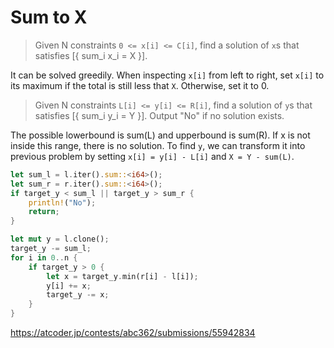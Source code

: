 # Sum to X

> Given N constraints `0 <= x[i] <= C[i]`, find a solution of `x`s that satisfies [{ sum_i x_i = X }].

It can be solved greedily. When inspecting `x[i]` from left to right, set `x[i]` to its maximum if the total is still less that `X`. Otherwise, set it to 0.

> Given N constraints `L[i] <= y[i] <= R[i]`, find a solution of `y`s that satisfies [{ sum_i y_i = Y }]. Output "No" if no solution exists.

The possible lowerbound is sum(L) and upperbound is sum(R). If x is not inside this range, there is no solution. To find `y`, we can transform it into previous problem by setting `x[i] = y[i] - L[i]` and `X = Y - sum(L)`.

```rust
let sum_l = l.iter().sum::<i64>();
let sum_r = r.iter().sum::<i64>();
if target_y < sum_l || target_y > sum_r {
    println!("No");
    return;
}

let mut y = l.clone();
target_y -= sum_l;
for i in 0..n {
    if target_y > 0 {
        let x = target_y.min(r[i] - l[i]);
        y[i] += x;
        target_y -= x;
    }
}
```

<https://atcoder.jp/contests/abc362/submissions/55942834>


